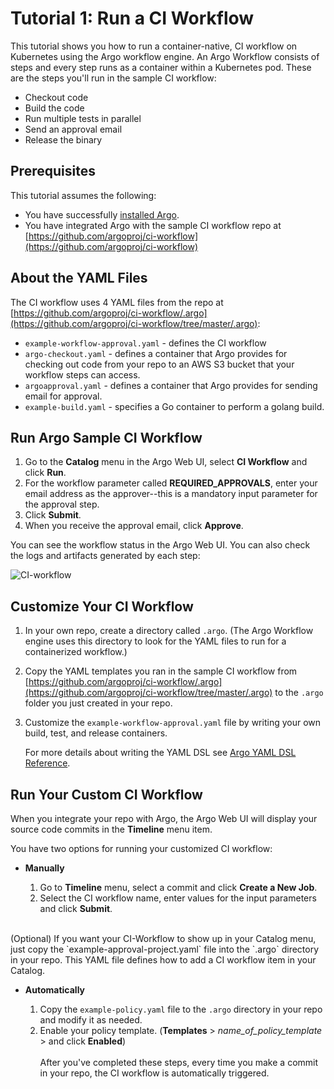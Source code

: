# Tutorial 1: Run a CI Workflow


This tutorial shows you how to run a container-native, CI workflow on Kubernetes using the Argo workflow engine. An Argo Workflow consists of steps and every step runs as a container within a Kubernetes pod. These are the steps you'll run in the sample CI workflow:

* Checkout code
* Build the code
* Run multiple tests in parallel
* Send an approval email
* Release the binary

## Prerequisites
This tutorial assumes the following:

* You have successfully [installed Argo](https://argoproj.github.io/argo-site/get-started/installation).
* You have integrated Argo with the sample CI workflow repo at [https://github.com/argoproj/ci-workflow](https://github.com/argoproj/ci-workflow)

## About the YAML Files

The CI workflow uses 4 YAML files from the repo at  [https://github.com/argoproj/ci-workflow/.argo](https://github.com/argoproj/ci-workflow/tree/master/.argo):

* `example-workflow-approval.yaml` - defines the CI workflow 
* `argo-checkout.yaml` - defines a container that Argo provides for checking out code from your repo to an AWS S3 bucket that your workflow steps can access.
* `argoapproval.yaml` - defines a container that Argo provides for sending email for approval.
* `example-build.yaml` -  specifies a Go container to perform a golang build.

## Run Argo Sample CI Workflow

1. Go to the **Catalog** menu in the Argo Web UI, select **CI Workflow**  and click **Run**.
1. For the workflow parameter called **REQUIRED_APPROVALS**, enter your email address as the approver--this is a mandatory input parameter for the approval step.
1. Click **Submit**.
1. When you receive the approval email, click **Approve**.

You can see the workflow status in the Argo Web UI. You can also check the logs and artifacts generated by each step:

![CI-workflow](../..//images/ciworkflow.png)

## Customize Your CI Workflow

1. In your own repo, create a directory called `.argo`. (The Argo Workflow engine uses this directory to look for the YAML files to run for a containerized workflow.)
1. Copy the YAML templates you ran in the sample CI workflow from [https://github.com/argoproj/ci-workflow/.argo](https://github.com/argoproj/ci-workflow/tree/master/.argo) to the `.argo` folder you just created in your repo.
1. Customize the `example-workflow-approval.yaml` file by writing your own build, test, and release containers.
	
	For more details about writing the YAML DSL see [Argo YAML DSL Reference](./../yaml/dsl_reference_intro.md).

## Run Your Custom CI Workflow

When you integrate your repo with Argo, the Argo Web UI will display your source code commits in the **Timeline** menu item.


 You have two options for running your customized CI workflow:
 
 * **Manually**
 
	1. Go to **Timeline** menu, select a commit and click **Create a New Job**.
	1. Select the CI workflow name, enter values for the input parameters and click **Submit**.  
<br/>
   (Optional) If you want your CI-Workflow to show up in your Catalog menu, just copy the `example-approval-project.yaml` file into the `.argo` directory in your repo. This YAML file defines how to add a CI workflow item in your Catalog.


* **Automatically**

	1. Copy the `example-policy.yaml` file to the `.argo` directory in your repo and modify it as needed.
	1. Enable your policy template. (**Templates** > *name_of_policy_template* > and click **Enabled**)  
   <br/> After you've completed these steps, every time you make a commit in your repo, the CI workflow is automatically triggered.
